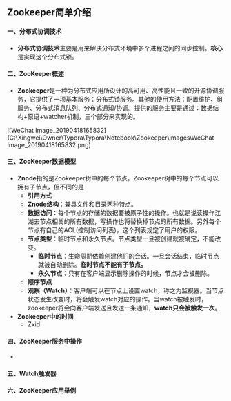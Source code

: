 ## Zookeeper简单介绍

#### 一、分布式协调技术

- **分布式协调技术**主要是用来解决分布式环境中多个进程之间的同步控制。**核心**是实现这个分布式锁。


#### 二、ZooKeeper概述

- **Zookeeper**是一种为分布式应用所设计的高可用、高性能且一致的开源协调服务，它提供了一项基本服务：分布式锁服务。其他的使用方法：配置维护、组服务、分布式消息队列、分布式通知/协调。提供的服务主要是通过：数据结构+原语+watcher机制，三个部分来实现的。

![WeChat Image_20190418165832](C:\Xingwei\Owner\Typora\Typora\Notebook\Zookeeper\images\WeChat Image_20190418165832.png)



#### 三、ZooKeeper数据模型

- **Znode**指的是Zookeeper树中的每个节点。Zookeeper树中的每个节点可以拥有子节点，但不同的是
  - **引用方式**
  - **Znode结构**：兼具文件和目录两种特点。
  - **数据访问**：每个节点的存储的数据要被原子性的操作。也就是说读操作江湖去节点相关的所有数据，写操作也将替换掉节点的所有数据。另外每个节点有自己的ACL(控制访问列表)，这个列表规定了用户的权限。
  - **节点类型**：临时节点和永久节点。节点类型一旦被创建就被确定，不能改变。
    - **临时节点**：生命周期依赖创建他们的会话。一旦会话结束，临时节点就被自动删除。**临时节点不能有子节点。**
    - **永久节点**：只有在客户端显示删除操作的时候，节点才会被删除。
  - **顺序节点**
  - **观察（Watch）**：客户端可以在节点上设置watch，称之为监视器。当节点状态发生改变时，将会触发watch对应的操作。当watch被触发时，zookeeper将会向客户端发送且发送一条通知，**watch只会被触发一次**。
- **Zookeeper中的时间**
  - Zxid







#### 四、ZooKeeper服务中操作

- 







#### 五、Watch触发器











#### 六、ZooKeeper应用举例





























































































